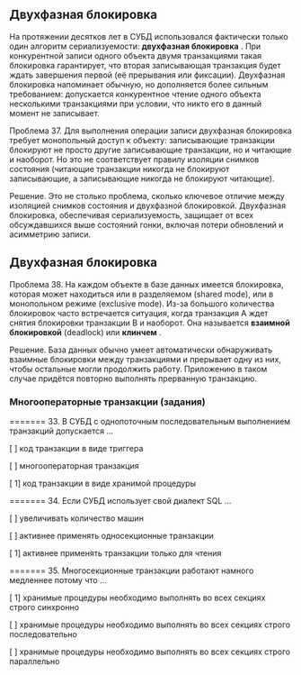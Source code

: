 ## Двухфазная блокировка

На протяжении десятков лет в СУБД использовался фактически только один алгоритм сериализуемости:  **двухфазная блокировка** . При конкурентной записи одного объекта двумя транзакциями такая блокировка гарантирует, что вторая записывающая транзакция будет ждать завершения первой (её прерывания или фиксации). Двухфазная блокировка напоминает обычную, но дополняется более сильным требованием: допускается конкурентное чтение одного объекта несколькими транзакциями при условии, что никто его в данный момент не записывает.

Проблема 37. Для выполнения операции записи двухфазная блокировка требует монопольный доступ к объекту: записывающие транзакции блокируют не просто другие записывающие транзакции, но и читающие и наоборот. Но это не соответствует правилу изоляции снимков состояния (читающие транзакции никогда не блокируют записывающие, а записывающие никогда не блокируют читающие).

Решение. Это не столько проблема, сколько ключевое отличие между изоляцией снимков состояния и двухфазной блокировкой. Двухфазная блокировка, обеспечивая сериализуемость, защищает от всех обсуждавшихся выше состояний гонки, включая потери обновлений и асимметрию записи.

## Двухфазная блокировка

Проблема 38. На каждом объекте в базе данных имеется блокировка, которая может находиться или в разделяемом (shared mode), или в монопольном режиме (exclusive mode). Из-за большого количества блокировок часто встречается ситуация, когда транзакция A ждет снятия блокировки транзакции B и наоборот. Она называется **взаимной блокировкой** (deadlock) или  **клинчем** .

Решение. База данных обычно умеет автоматически обнаруживать взаимные блокировки между транзакциями и прерывает одну из них, чтобы остальные могли продолжить работу. Приложению в таком случае придётся повторно выполнять прерванную транзакцию.

### Многооператорные транзакции (задания)

======= 33. В СУБД с однопоточным последовательным выполнением транзакций допускается ...

[ ] код транзакции в виде триггера

[ ] многооператорная транзакция

[ 1] код транзакции в виде хранимой процедуры

======= 34. Если СУБД использует свой диалект SQL ...

[ ] увеличивать количество машин

[ ] активнее применять односекционные транзакции

[ 1] активнее применять транзакции только для чтения

======= 35. Многосекционные транзакции работают намного медленнее потому что ...

[ 1] хранимые процедуры необходимо выполнять во всех секциях строго синхронно

[ ] хранимые процедуры необходимо выполнять во всех секциях строго последовательно

[ ] хранимые процедуры необходимо выполнять во всех секциях строго параллельно
